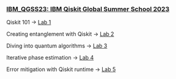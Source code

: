 ### [IBM_QGSS23: IBM Qiskit Global Summer School 2023](https://github.com/bavba/Quantum_computing/tree/main/IBM_QGSS23)

Qiskit 101 -> [Lab 1](https://github.com/bavba/Quantum_computing/blob/main/IBM_QGSS23/labs/lab1_qiskit_101.ipynb)

Creating entanglement with Qiskit -> [Lab 2](https://github.com/bavba/Quantum_computing/blob/main/IBM_QGSS23/labs/lab2_creating_entanglement_with_qiskit.ipynb)

Diving into quantum algorithms -> [Lab 3](https://github.com/bavba/Quantum_computing/blob/main/IBM_QGSS23/labs/lab3_diving_into_quantum_algorithms.ipynb)

Iterative phase estimation -> [Lab 4](https://github.com/bavba/Quantum_computing/blob/main/IBM_QGSS23/labs/lab4_iterative_phase_estimation.ipynb)

Error mitigation with Qiskit runtime -> [Lab 5](https://github.com/bavba/Quantum_computing/blob/main/IBM_QGSS23/labs/lab5_error_mitigation_with_qiskit_runtime.ipynb)

